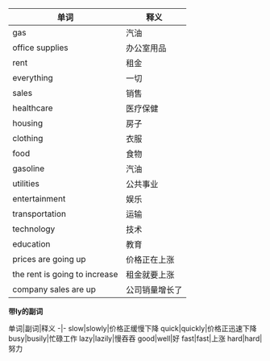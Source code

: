 单词|释义
-|-
gas|汽油
office supplies|办公室用品
rent|租金
everything|一切
sales|销售
healthcare|医疗保健
housing|房子
clothing|衣服
food|食物
gasoline|汽油
utilities|公共事业
entertainment|娱乐
transportation|运输
technology|技术
education|教育
prices are going up|价格正在上涨
the rent is going to increase | 租金就要上涨
company sales are up|公司销量增长了

**带ly的副词**

单词|副词|释义
-|-
slow|slowly|价格正缓慢下降
quick|quickly|价格正迅速下降
busy|busily|忙碌工作
lazy|lazily|慢吞吞
good|well|好
fast|fast|上涨
hard|hard|努力
